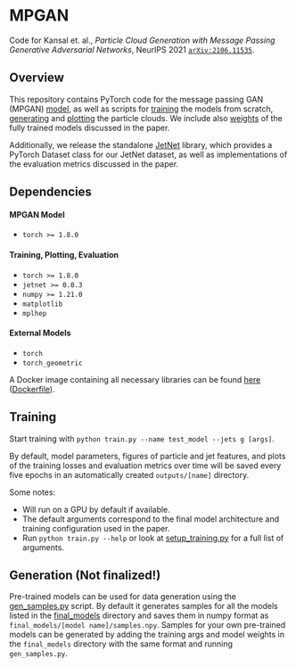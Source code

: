# MPGAN

Code for Kansal et. al., *Particle Cloud Generation with Message Passing Generative Adversarial Networks*, NeurIPS 2021 [`arXiv:2106.11535`](https://arxiv.org/abs/2106.11535).


## Overview

This repository contains PyTorch code for the message passing GAN (MPGAN) [model](mpgan/model.py), as well as scripts for [training](train.py) the models from scratch, [generating](gen_samples.py) and [plotting](save_outputs.py) the particle clouds. 
We include also [weights](final_models) of the fully trained models discussed in the paper. 

Additionally, we release the standalone [JetNet](https://github.com/rkansal47/JetNet) library, which provides a PyTorch Dataset class for our JetNet dataset, as well as  implementations of the evaluation metrics discussed in the paper.

## Dependencies

#### MPGAN Model

 - `torch >= 1.8.0`

#### Training, Plotting, Evaluation

 - `torch >= 1.8.0`
 - `jetnet >= 0.0.3`
 - `numpy >= 1.21.0`
 - `matplotlib`
 - `mplhep`

#### External Models

 - `torch`
 - `torch_geometric`


A Docker image containing all necessary libraries can be found [here](https://gitlab-registry.nautilus.optiputer.net/raghsthebest/mnist-graph-gan:latest) ([Dockerfile](Dockerfile)).


## Training

Start training with `python train.py --name test_model --jets g [args]`. 

By default, model parameters, figures of particle and jet features, and plots of the training losses and evaluation metrics over time will be saved every five epochs in an automatically created `outputs/[name]` directory.

Some notes:
 - Will run on a GPU by default if available. 
 - The default arguments correspond to the final model architecture and training configuration used in the paper. 
 - Run `python train.py --help` or look at [setup_training.py](setup_training.py) for a full list of arguments.


## Generation (Not finalized!)

Pre-trained models can be used for data generation using the [gen_samples.py](gen_samples.py) script. 
By default it generates samples for all the models listed in the [final_models](final_models) directory and saves them in numpy format as `final_models/[model name]/samples.npy`. 
Samples for your own pre-trained models can be generated by adding the training args and model weights in the `final_models` directory with the same format and running `gen_samples.py`.

